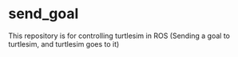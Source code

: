 # send_goal
This repository is for controlling turtlesim in ROS (Sending a goal to turtlesim, and turtlesim goes to it)

